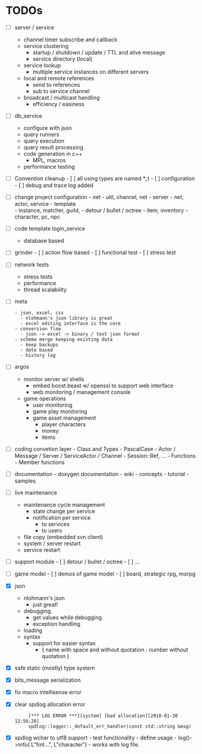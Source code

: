 #  TODOs

- [ ] server / service 
  - channel timer subscribe and callback
  - service clustering
    - startup / shutdown / update / TTL and alive message
    - service directory (local)
  - service lookup
    - multiple service instances on different servers 
  - local and remote references
    - send to references
    - sub to service channel
  - broadcast / multicast handling 
    - efficiency / easiness 

- [ ] db_service
  - configure with json
  - query runners
  - query execution 
  - query result processing
  - code generation in c++
    - MPL, macros
  - performance testing

- [ ] Convention cleanup 
      - [ ] all using types are named *_t 
      - [ ] configuration
      - [ ] debug and trace log added

- [ ] change project configuration 
      - net
        - util, channel, net
      - server
        - net, actor, service
      - template  
        - instance, matcher, guild, 
        - detour / bullet / octree
        - item, inventory
        - character, pc, npc

- [ ] code template login_service 
  - database based

- [ ] grinder 
      - [ ] action flow based
      - [ ] functional test
      - [ ] stress test

- [ ] network tests

   - stress tests
   - performance 
   - thread scalability

- [ ] meta

      - json, excel, csv
        - nlohmann's json library is great
        - excel editing interface is the core
      - conversion flow
        - json -> excel -> binary / text json format
      - schema merge keeping existing data
        - keep backups
        - date based
        - history log

- [ ] argos

   - monitor server w/ shells 
     - embed boost.beast w/ openssl to support web interface 
     - web monitoring / management console
   - game operations 
     - user monitoring 
     - game play monitoring 
     - game asset management 
       - player characters
       - money 
       - items

- [ ] coding convetion layer
      - Class and Types 
        - PascalCase 
        - Actor / Message / Server / ServiceActor / Channel
        - Session::Ref, ... 
        - Functions
        - Member functions

- [ ] documentation
      - doxygen documentation
      - wiki
        - concepts
          - tutorial
        - samples

- [ ] live maintenance
  - maintenance cycle management
    - state change per service
    - notification per service
      - to services
      - to users
  - file copy (embedded svn client)
  - system / server restart
  - service restart 

- [ ] support module 
      - [ ] detour / bullet / octree
      - [ ] ... 

- [ ] game model 
      - [ ] demos of game model
      - [ ] board, strategic rpg, morpg

- [x] json 
   - nlohmann's json 
     - just great!
   - debugging. 
     - get values while debugging. 
     - exception handling
   - loading
   - syntax 
     - support for easier syntax 
       - { name with space and without quotation : number without quotation }

- [x] safe static (mostly) type system

- [x] bits_message serialization

- [x] fix macro intellisense error

- [x] clear spdlog allocation error

   ```
    	[*** LOG ERROR ***][system] [bad allocation][2018-01-30 12:56:20]
    	spdlog::logger::_default_err_handler(const std::string &msg)
   ```


- [x] spdlog wchar to utf8 support 
      - test functionality 
      - define usage 
        - log()->info( L"fmt...", L"character")
        - works with log file.




